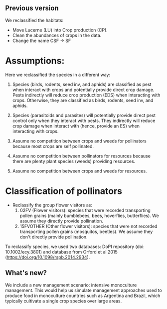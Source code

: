 ## Previous version

We reclassified the habitats:

* Move Lucerne (LU) into Crop production (CP).
* Clean the abundances of crops in the data.
* Change the name CSF -> SF

  

# Assumptions:

Here we reclassified the species in a different way:

1. Species (birds, rodents, seed inv, and aphids) are classified as pest when interact with crops and potentially provide direct crop damage. Pests indirectly will reduce crop production (EDS) when interacting with crops. Otherwise, they are classified as birds, rodents, seed inv, and aphids.
   
2. Species (parasitoids and parasites) will potentially provide direct pest control only when they interact with pests. They indirectly will reduce crop damage when interact with (hence, provide an ES) when interacting with crops.

1. Assume no competition between crops and weeds for pollinators because most crops are self pollinated.
2. Assume no competition between pollinators for resources because there are plenty plant species (weeds) providing resources.
3. Assume no competition between crops and weeds for resources.


# Classification of pollinators

* Reclassify the group flower visitors as:
  1) 02FV (Flower visitors): species that were recorded transporting pollen grains (mainly bumblebees, bees, hoverflies, butterflies). We assume they directly provide pollination.
  2) 15FVOTHER (Other flower visitors): species that were not recorded transporting pollen grains (mosquitos, beetles). We assume they don't directly provide pollination.

To reclassify species, we used two databases: DoPI repository (doi: 10.1002/ecy.3801) and database from Orford et al 2015 (https://doi.org/10.1098/rspb.2014.2934). 

## What's new?
We include a new management scenario: intensive monoculture management. This would help us simulate management approaches used to produce food in monoculture countries such as Argentina and Brazil, which typically cultivate a single crop species over large areas.
